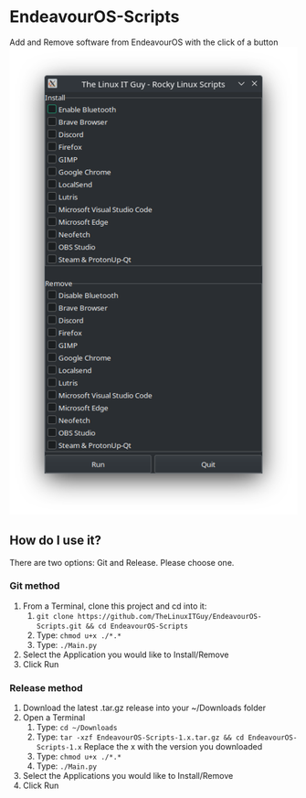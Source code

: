 # EndeavourOS-Scripts
Add and Remove software from EndeavourOS with the click of a button
![](<Screenshot/Screenshot.png>)
## How do I use it?
There are two options: Git and Release. Please choose one.
### Git method
1. From a Terminal, clone this project and cd into it: 
    1. `git clone https://github.com/TheLinuxITGuy/EndeavourOS-Scripts.git && cd EndeavourOS-Scripts`
    2. Type: `chmod u+x ./*.*`
    3. Type: `./Main.py`
4. Select the Application you would like to Install/Remove
5. Click Run

### Release method
1. Download the latest .tar.gz release into your ~/Downloads folder
2. Open a Terminal
    1. Type: `cd ~/Downloads`
    2. Type: `tar -xzf EndeavourOS-Scripts-1.x.tar.gz && cd EndeavourOS-Scripts-1.x` Replace the x with the version you downloaded
    3. Type: `chmod u+x ./*.*`
    4. Type: `./Main.py`
3. Select the Applications you would like to Install/Remove
4. Click Run
